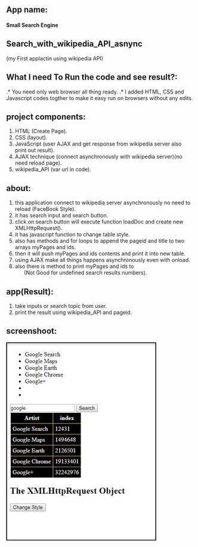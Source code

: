 ## App name: 
#### Small Search Engine

## Search_with_wikipedia_API_asnync
(my First applactin using wikipedia API)

## What I need To Run the code and see result?:
.* You need only web browser all thing ready.
.* I added HTML, CSS and Javascript codes togther to make it easy run on browsers without any edits.

## project components:
1. HTML (Create Page).
2. CSS (layout).
3. JavaScript (user AJAX and get response from wikipedia server also print out result).
4. AJAX technique (connect asynchronously with wikipedia server)(no need reload page).
5. wikipedia_API (var url in code).

## about:
1. this application connect to wikipedia server asynchronously no need to reload (FaceBook Style).
2. it has search input and search button.
3. click on search button will execute function loadDoc and create new XMLHttpRequest().
4. it has javascript function to change table style.
5. also has methods and for loops to append the pageid and title to two arrays myPages and ids.
6. then it will push myPages and ids contents and print it into new table.
7. using AJAX make all things happens asynchronously even with onload.
6. also there is method to print myPages and ids to <ul> (Not Good for undefined search results numbers).  


## app(Result):
1. take inputs or search topic from user.
2. print the result using wikipedia_API and pageid.

## screenshoot:
<img src='img.JPG' alt='project photo' style='border:2px solid black;'>
